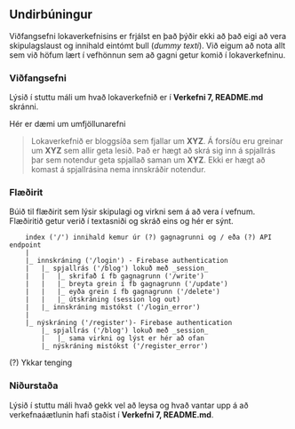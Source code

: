 ## Undirbúningur

Viðfangsefni lokaverkefnisins er frjálst en það þýðir ekki að það eigi að vera skipulagslaust og innihald eintómt bull (_dummy texti_). Við eigum að nota allt sem við höfum lært í vefhönnun sem að gagni getur komið í lokaverkefninu.

### Viðfangsefni

Lýsið í stuttu máli um hvað lokaverkefnið er í **Verkefni 7, README.md** skránni.

Hér er dæmi um umfjöllunarefni

> Lokaverkefnið er bloggsíða sem fjallar um **XYZ**. Á forsíðu eru greinar um **XYZ** sem allir geta lesið. Það er hægt að skrá sig inn á spjallrás þar sem notendur geta spjallað saman um **XYZ**. Ekki er hægt að komast á spjallrásina nema innskráðir notendur.

### Flæðirit

Búið til flæðirit sem lýsir skipulagi og virkni sem á að vera í vefnum. Flæðiritið getur verið í textasniði og skráð eins og hér er sýnt.

```
    index ('/') innihald kemur úr (?) gagnagrunni og / eða (?) API endpoint
    |
    |_ innskráning ('/login') - Firebase authentication
    |   |_ spjallrás ('/blog') lokuð með _session_
    |   |   |_ skrifað í fb gagnagrunn ('/write')
    |   |   |_ breyta grein í fb gagnagrunn ('/update')
    |   |   |_ eyða grein í fb gagnagrunn ('/delete')
    |   |   |_ útskráning (session log out)
    |   |_ innskráning mistókst ('/login_error')
    |
    |_ nýskráning ('/register')- Firebase authentication
        |_ spjallrás ('/blog') lokuð með _session_          
        |   |_ sama virkni og lýst er hér að ofan    
        |_ nýskráning mistókst ('/register_error')

```
(?) Ykkar tenging

### Niðurstaða 

Lýsið í stuttu máli hvað gekk vel að leysa og hvað vantar upp á að verkefnaáætlunin hafi staðist í **Verkefni 7, README.md**. 
